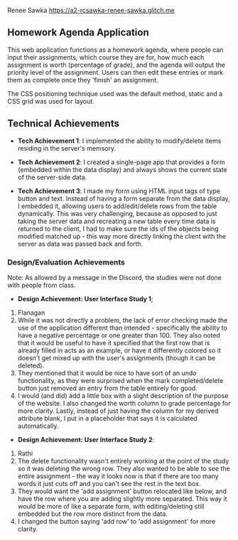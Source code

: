 Renee Sawka https://a2-rcsawka-renee-sawka.glitch.me

## Homework Agenda Application
This web application functions as a homework agenda, where people can input their assignments, which course they are for, how much each assignment is worth (percentage of grade), and the agenda will output the priority level of the assignment. Users can then edit these entries or mark them as complete once they 'finish' an assignment.

The CSS positioning technique used was the default method, static and a CSS grid was used for layout.

## Technical Achievements
- **Tech Achievement 1**: I implemented the ability to modify/delete items residing in the server's memsory.

- **Tech Achievement 2**: I created a single-page app that provides a form (embedded within the data display) and always shows the current state of the server-side data.

- **Tech Achievement 3**: I made my form using HTML input tags of type button and text. Instead of having a form separate from the data display, I embedded it, allowing users to add/edit/delete rows from the table dynamically. This was very challenging, because as opposed to just taking the server data and recreating a new table every time data is returned to the client, I had to make sure the ids of the objects being modified matched up - this way more directly linking the client with the server as data was passed back and forth.

### Design/Evaluation Achievements

Note: As allowed by a message in the Discord, the studies were not done with people from class.

- **Design Achievement: User Interface Study 1**; 
1. Flanagan 
2. While it was not directly a problem, the lack of error checking made the use of the application different than intended - specifically the ability to have a negative percentage or one greater than 100. They also noted that it would be useful to have it specified that the first row that is already filled in acts as an example, or have it differently colored so it doesn't get mixed up with the user's assignments (though it can be deleted).
3. They mentioned that it would be nice to have sort of an undo functionality, as they were surprised when the mark completed/delete button just removed an entry from the table entirely for good. 
4. I would (and did) add a little box with a slight description of the purpose of the website. I also changed the worth column to grade percentage for more clarity. Lastly, instead of just having the column for my derived attribute blank, I put in a placeholder that says it is calculated automatically. 

- **Design Achievement: User Interface Study 2**: 
1. Rathi
2. The delete functionality wasn't entirely working at the point of the study so it was deleting the wrong row. They also wanted to be able to see the entire assignment - the way it looks now is that if there are too many words it just cuts off and you can't see the rest in the text box.
3. They would want the 'add assignment' button relocated like below, and have the row where you are adding slightly more separated. This way it would be more of like a separate form, with editing/deleting still embedded but the row more distinct from the data.
4. I changed the button saying 'add row' to 'add assignment' for more clarity.
